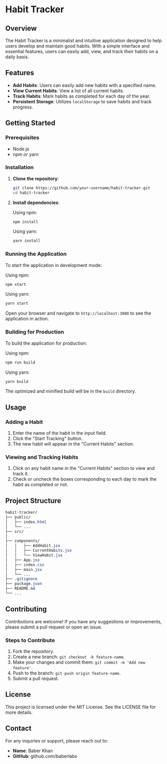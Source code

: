 # Habit Tracker

## Overview

The Habit Tracker is a minimalist and intuitive application designed to help users develop and maintain good habits. With a simple interface and essential features, users can easily add, view, and track their habits on a daily basis.

## Features

- **Add Habits**: Users can easily add new habits with a specified name.
- **View Current Habits**: View a list of all current habits.
- **Track Habits**: Mark habits as completed for each day of the year.
- **Persistent Storage**: Utilizes `localStorage` to save habits and track progress.

## Getting Started

### Prerequisites

- Node.js
- npm or yarn

### Installation

1. **Clone the repository**:

   ```bash
   git clone https://github.com/your-username/habit-tracker.git
   cd habit-tracker
   ```

2. **Install dependencies**:

   Using npm:

   ```bash
   npm install
   ```

   Using yarn:

   ```bash
   yarn install
   ```

### Running the Application

To start the application in development mode:

Using npm:

```bash
npm start
```

Using yarn:

```bash
yarn start
```

Open your browser and navigate to `http://localhost:3000` to see the application in action.

### Building for Production

To build the application for production:

Using npm:

```bash
npm run build
```

Using yarn:

```bash
yarn build
```

The optimized and minified build will be in the `build` directory.

## Usage

### Adding a Habit

1. Enter the name of the habit in the input field.
2. Click the "Start Tracking" button.
3. The new habit will appear in the "Current Habits" section.

### Viewing and Tracking Habits

1. Click on any habit name in the "Current Habits" section to view and track it.
2. Check or uncheck the boxes corresponding to each day to mark the habit as completed or not.

## Project Structure

```css
habit-tracker/
├── public/
│   ├── index.html
│   └── ...
├── src/
│
├── components/
│   │   ├── AddHabit.jsx
│   │   ├── CurrentHabits.jsx
│   │   └── ViewHabit.jsx
│   ├── App.jsx
│   ├── index.css
│   ├── main.jsx
│   └── ...
├── .gitignore
├── package.json
├── README.md
└── ...
```

## Contributing

Contributions are welcome! If you have any suggestions or improvements, please submit a pull request or open an issue.

### Steps to Contribute

1. Fork the repository.
2. Create a new branch: `git checkout -b feature-name`.
3. Make your changes and commit them: `git commit -m 'Add new feature'`.
4. Push to the branch: `git push origin feature-name`.
5. Submit a pull request.

## License

This project is licensed under the MIT License. See the LICENSE file for more details.

## Contact

For any inquiries or support, please reach out to:

- **Name**: Baber Khan
- **GitHub**: github.com/baberlabs
